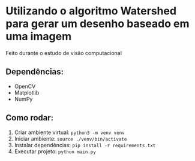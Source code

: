 # Utilizando o algoritmo Watershed para gerar um desenho baseado em uma imagem

Feito durante o estudo de visão computacional

## Dependências:
- OpenCV
- Matplotlib
- NumPy

## Como rodar:
1. Criar ambiente virtual: ```python3 -m venv venv```
2. Iniciar ambiente: ```source ./venv/bin/activate```
3. Instalar dependências: ```pip install -r requirements.txt``` 
4. Executar projeto: ```python main.py```